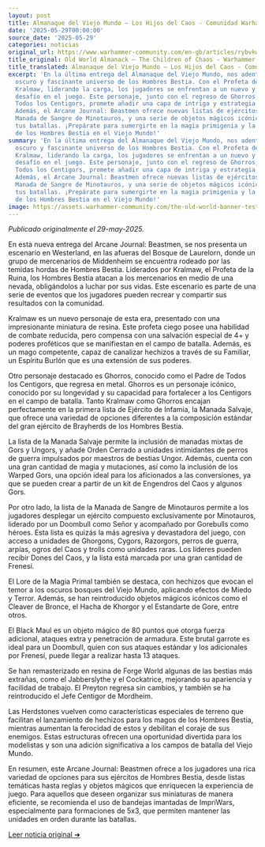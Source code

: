 ```yaml
---
layout: post
title: Almanaque del Viejo Mundo – Los Hijos del Caos - Comunidad Warhammer
date: '2025-05-29T00:00:00'
source_date: '2025-05-29'
categories: noticias
original_url: https://www.warhammer-community.com/en-gb/articles/rybvkwfs/old-world-almanack-the-children-of-chaos/
title_original: Old World Almanack – The Children of Chaos - Warhammer Community
title_translated: Almanaque del Viejo Mundo – Los Hijos del Caos - Comunidad Warhammer
excerpt: 'En la última entrega del Almanaque del Viejo Mundo, nos adentramos en el
  oscuro y fascinante universo de los Hombres Bestia. Con el Profeta de la Ruina,
  Kralmaw, liderando la carga, los jugadores se enfrentan a un nuevo y emocionante
  desafío en el juego. Este personaje, junto con el regreso de Ghorros, el Padre de
  Todos los Centigors, promete añadir una capa de intriga y estrategia a tus partidas.
  Además, el Arcane Journal: Beastmen ofrece nuevas listas de ejércitos, como la feroz
  Manada de Sangre de Minotauros, y una serie de objetos mágicos icónicos que enriquecerán
  tus batallas. ¡Prepárate para sumergirte en la magia primigenia y la brutalidad
  de los Hombres Bestia en el Viejo Mundo!'
summary: 'En la última entrega del Almanaque del Viejo Mundo, nos adentramos en el
  oscuro y fascinante universo de los Hombres Bestia. Con el Profeta de la Ruina,
  Kralmaw, liderando la carga, los jugadores se enfrentan a un nuevo y emocionante
  desafío en el juego. Este personaje, junto con el regreso de Ghorros, el Padre de
  Todos los Centigors, promete añadir una capa de intriga y estrategia a tus partidas.
  Además, el Arcane Journal: Beastmen ofrece nuevas listas de ejércitos, como la feroz
  Manada de Sangre de Minotauros, y una serie de objetos mágicos icónicos que enriquecerán
  tus batallas. ¡Prepárate para sumergirte en la magia primigenia y la brutalidad
  de los Hombres Bestia en el Viejo Mundo!'
image: https://assets.warhammer-community.com/the-old-world-banner-test.jpg
---
```


*Publicado originalmente el 29-may-2025.*


En esta nueva entrega del Arcane Journal: Beastmen, se nos presenta un escenario en Westerland, en las afueras del Bosque de Laurelorn, donde un grupo de mercenarios de Middenheim se encuentra rodeado por las temidas hordas de Hombres Bestia. Liderados por Kralmaw, el Profeta de la Ruina, los Hombres Bestia atacan a los mercenarios en medio de una nevada, obligándolos a luchar por sus vidas. Este escenario es parte de una serie de eventos que los jugadores pueden recrear y compartir sus resultados con la comunidad.

Kralmaw es un nuevo personaje de esta era, presentado con una impresionante miniatura de resina. Este profeta ciego posee una habilidad de combate reducida, pero compensa con una salvación especial de 4+ y poderes proféticos que se manifiestan en el campo de batalla. Además, es un mago competente, capaz de canalizar hechizos a través de su Familiar, un Espíritu Burlón que es una extensión de sus poderes.

Otro personaje destacado es Ghorros, conocido como el Padre de Todos los Centigors, que regresa en metal. Ghorros es un personaje icónico, conocido por su longevidad y su capacidad para fortalecer a los Centigors en el campo de batalla. Tanto Kralmaw como Ghorros encajan perfectamente en la primera lista de Ejército de Infamia, la Manada Salvaje, que ofrece una variedad de opciones diferentes a la composición estándar del gran ejército de Brayherds de los Hombres Bestia.

La lista de la Manada Salvaje permite la inclusión de manadas mixtas de Gors y Ungors, y añade Orden Cerrado a unidades intimidantes de perros de guerra impulsados por maestros de bestias Ungor. Además, cuenta con una gran cantidad de magia y mutaciones, así como la inclusión de los Warped Gors, una opción ideal para los aficionados a las conversiones, ya que se pueden crear a partir de un kit de Engendros del Caos y algunos Gors.

Por otro lado, la lista de la Manada de Sangre de Minotauros permite a los jugadores desplegar un ejército compuesto exclusivamente por Minotauros, liderado por un Doombull como Señor y acompañado por Gorebulls como héroes. Esta lista es quizás la más agresiva y devastadora del juego, con acceso a unidades de Ghorgons, Cygors, Razorgors, perros de guerra, arpías, ogros del Caos y trolls como unidades raras. Los líderes pueden recibir Dones del Caos, y la lista está marcada por una gran cantidad de Frenesí.

El Lore de la Magia Primal también se destaca, con hechizos que evocan el temor a los oscuros bosques del Viejo Mundo, aplicando efectos de Miedo y Terror. Además, se han reintroducido objetos mágicos icónicos como el Cleaver de Bronce, el Hacha de Khorgor y el Estandarte de Gore, entre otros.

El Black Maul es un objeto mágico de 80 puntos que otorga fuerza adicional, ataques extra y penetración de armadura. Este brutal garrote es ideal para un Doombull, quien con sus ataques estándar y los adicionales por Frenesí, puede llegar a realizar hasta 13 ataques.

Se han remasterizado en resina de Forge World algunas de las bestias más extrañas, como el Jabberslythe y el Cockatrice, mejorando su apariencia y facilidad de trabajo. El Preyton regresa sin cambios, y también se ha reintroducido el Jefe Centigor de Mordheim.

Las Herdstones vuelven como características especiales de terreno que facilitan el lanzamiento de hechizos para los magos de los Hombres Bestia, mientras aumentan la ferocidad de estos y debilitan el coraje de sus enemigos. Estas estructuras ofrecen una oportunidad divertida para los modelistas y son una adición significativa a los campos de batalla del Viejo Mundo.

En resumen, este Arcane Journal: Beastmen ofrece a los jugadores una rica variedad de opciones para sus ejércitos de Hombres Bestia, desde listas temáticas hasta reglas y objetos mágicos que enriquecen la experiencia de juego. Para aquellos que deseen organizar sus miniaturas de manera eficiente, se recomienda el uso de bandejas imantadas de ImpriWars, especialmente para formaciones de 5x3, que permiten mantener las unidades en orden durante las batallas.


[Leer noticia original ➜](https://www.warhammer-community.com/en-gb/articles/rybvkwfs/old-world-almanack-the-children-of-chaos/)